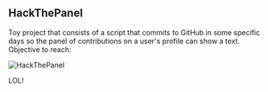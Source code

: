 HackThePanel
-------------
Toy project that consists of a script that commits to GitHub in some specific days so the panel of contributions
on a user's profile can show a text. Objective to reach:

![HackThePanel](https://github.com/ojoven/hackthepanel/blob/master/files/hackthepanel.png "HackThePanel")

LOL!